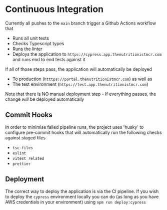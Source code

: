 # Continuous Integration

Currently all pushes to the `main` branch trigger a Github Actions workflow that

- Runs all unit tests
- Checks Typescript types
- Runs the linter
- Deploys the application to `https://cypress.app.thenutritionistmcr.com` and runs end to end tests against it

If all of those steps pass, the application will automatically be deployed

- To production (`htttps://portal.thenutritionistmcr.com`) as well as
- The test environment (`https://test.app.thenutritionistmcr.com`)

Note that there is NO manual deployment step - If everything passes, the change _will_ be deployed automatically

## Commit Hooks

In order to minimise failed pipeline runs, the project uses 'husky' to configure pre-commit hooks that will automatically run the following checks against staged files

- `tsc-files`
- `eslint`
- `vitest related`
- `prettier`

## Deployment

The correct way to deploy the application is via the CI pipeline. If you wish to deploy the `cypress` environment locally you can do (as long as you have AWS credentials in your environment) using `npm run deploy:cypress`
